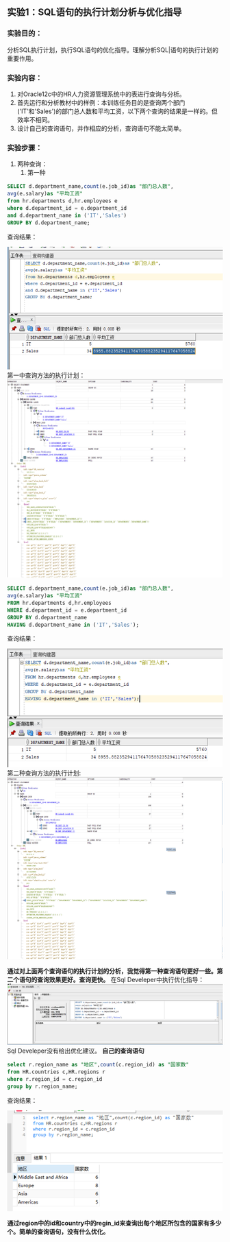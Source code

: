 ## 实验1：SQL语句的执行计划分析与优化指导
### 实验目的：
分析SQL执行计划，执行SQL语句的优化指导。理解分析SQL|语句的执行计划的重要作用。
### 实验内容：
1. 对Oracle12c中的HR人力资源管理系统中的表进行查询与分析。
2. 首先运行和分析教材中的样例：本训练任务目的是查询两个部门('IT'和'Sales')的部门总人数和平均工资，以下两个查询的结果是一样的。但效率不相同。
3. 设计自己的查询语句，并作相应的分析，查询语句不能太简单。

### 实验步骤：
1. 两种查询：
   1. 第一种

  ```sql
SELECT d.department_name,count(e.job_id)as "部门总人数",
avg(e.salary)as "平均工资"
from hr.departments d,hr.employees e
where d.department_id = e.department_id
and d.department_name in ('IT','Sales')
GROUP BY d.department_name;
  ```

查询结果：

![结果1](查询1.png)
第一中查询方法的执行计划：
![解释计划](解释计划1.png)

 ```sql
SELECT d.department_name,count(e.job_id)as "部门总人数",
avg(e.salary)as "平均工资"
FROM hr.departments d,hr.employees 
WHERE d.department_id = e.department_id
GROUP BY d.department_name
HAVING d.department_name in ('IT','Sales');
 ```

查询结果：

![结果2](查询2.png)
第二种查询方法的执行计划:
![解释计划2](解释计划2.png)

**通过对上面两个查询语句的执行计划的分析，我觉得第一种查询语句更好一些。第二个语句的查询效果更好。查询更快。**
在Sql Develeper中执行优化指导：
![优化指导](优化指导.png)
Sql Develeper没有给出优化建议。
**自己的查询语句**

 ```sql
select r.region_name as "地区",count(c.region_id) as "国家数"
from HR.countries c,HR.regions r
where r.region_id = c.region_id 
group by r.region_name;
 ```

查询结果：

![查询结果](查国家.png)

**通过region中的id和country中的regin_id来查询出每个地区所包含的国家有多少个。简单的查询语句，没有什么优化。**

